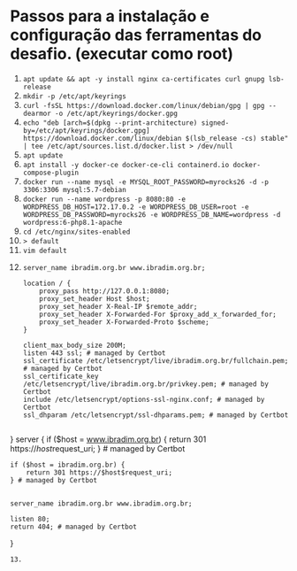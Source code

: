 # Passos para a instalação e configuração das ferramentas do desafio. (executar como root)

1. `apt update && apt -y install nginx ca-certificates curl gnupg lsb-release`
2. `mkdir -p /etc/apt/keyrings`
3. `curl -fsSL https://download.docker.com/linux/debian/gpg | gpg --dearmor -o /etc/apt/keyrings/docker.gpg`
4. `echo "deb [arch=$(dpkg --print-architecture) signed-by=/etc/apt/keyrings/docker.gpg] https://download.docker.com/linux/debian $(lsb_release -cs) stable" | tee /etc/apt/sources.list.d/docker.list > /dev/null`
5. `apt update`
6. `apt install -y docker-ce docker-ce-cli containerd.io docker-compose-plugin`
7. `docker run --name mysql -e MYSQL_ROOT_PASSWORD=myrocks26 -d -p 3306:3306 mysql:5.7-debian`
8. `docker run --name wordpress -p 8080:80 -e WORDPRESS_DB_HOST=172.17.0.2 -e WORDPRESS_DB_USER=root -e WORDPRESS_DB_PASSWORD=myrocks26 -e WORDPRESS_DB_NAME=wordpress -d wordpress:6-php8.1-apache`
9. `cd /etc/nginx/sites-enabled`
10. `> default`
11. `vim default`
12. ``` server {
    server_name ibradim.org.br www.ibradim.org.br;

    location / {
        proxy_pass http://127.0.0.1:8080;
        proxy_set_header Host $host;
        proxy_set_header X-Real-IP $remote_addr;
        proxy_set_header X-Forwarded-For $proxy_add_x_forwarded_for;
        proxy_set_header X-Forwarded-Proto $scheme;
    }

    client_max_body_size 200M;
    listen 443 ssl; # managed by Certbot
    ssl_certificate /etc/letsencrypt/live/ibradim.org.br/fullchain.pem; # managed by Certbot
    ssl_certificate_key /etc/letsencrypt/live/ibradim.org.br/privkey.pem; # managed by Certbot
    include /etc/letsencrypt/options-ssl-nginx.conf; # managed by Certbot
    ssl_dhparam /etc/letsencrypt/ssl-dhparams.pem; # managed by Certbot


}
server {
    if ($host = www.ibradim.org.br) {
        return 301 https://$host$request_uri;
    } # managed by Certbot


    if ($host = ibradim.org.br) {
        return 301 https://$host$request_uri;
    } # managed by Certbot


    server_name ibradim.org.br www.ibradim.org.br;

    listen 80;
    return 404; # managed by Certbot




}
```
13. 
